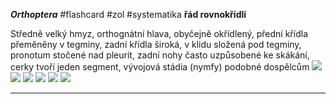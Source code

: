 ***Orthoptera*** #flashcard #zol #systematika
**řád rovnokřídlí**

Středně velký hmyz, orthognátní hlava, obyčejně okřídlený, přední křídla přeměněny v tegminy, zadní křídla široká, v klidu složená pod tegminy, pronotum stočené nad pleurit, zadní nohy často uzpůsobené ke skákání, cerky tvoří jeden segment, vývojová stádia (nymfy) podobné dospělcům
![](Pasted%20image%2020210615213807.png) ![](Pasted%20image%2020210615213811.png) ![](Pasted%20image%2020210615213818.png) ![](Pasted%20image%2020210615213824.png) ![](Pasted%20image%2020210615213829.png) ![](Pasted%20image%2020210615213833.png)


---
	